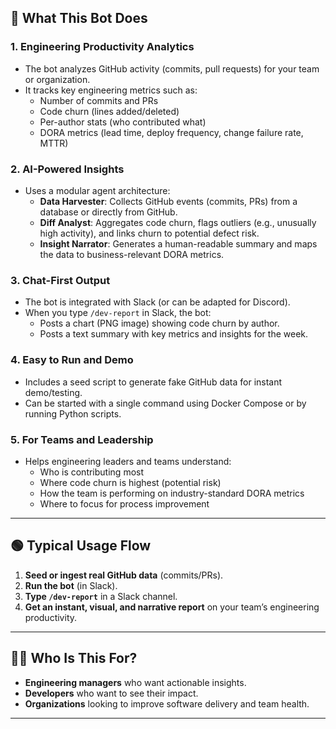 
## 🚀 What This Bot Does

### 1. **Engineering Productivity Analytics**
- The bot analyzes GitHub activity (commits, pull requests) for your team or organization.
- It tracks key engineering metrics such as:
  - Number of commits and PRs
  - Code churn (lines added/deleted)
  - Per-author stats (who contributed what)
  - DORA metrics (lead time, deploy frequency, change failure rate, MTTR)

### 2. **AI-Powered Insights**
- Uses a modular agent architecture:
  - **Data Harvester**: Collects GitHub events (commits, PRs) from a database or directly from GitHub.
  - **Diff Analyst**: Aggregates code churn, flags outliers (e.g., unusually high activity), and links churn to potential defect risk.
  - **Insight Narrator**: Generates a human-readable summary and maps the data to business-relevant DORA metrics.

### 3. **Chat-First Output**
- The bot is integrated with Slack (or can be adapted for Discord).
- When you type `/dev-report` in Slack, the bot:
  - Posts a chart (PNG image) showing code churn by author.
  - Posts a text summary with key metrics and insights for the week.

### 4. **Easy to Run and Demo**
- Includes a seed script to generate fake GitHub data for instant demo/testing.
- Can be started with a single command using Docker Compose or by running Python scripts.

### 5. **For Teams and Leadership**
- Helps engineering leaders and teams understand:
  - Who is contributing most
  - Where code churn is highest (potential risk)
  - How the team is performing on industry-standard DORA metrics
  - Where to focus for process improvement

---

## 🟢 Typical Usage Flow

1. **Seed or ingest real GitHub data** (commits/PRs).
2. **Run the bot** (in Slack).
3. **Type `/dev-report`** in a Slack channel.
4. **Get an instant, visual, and narrative report** on your team’s engineering productivity.

---

## 🧑‍💻 Who Is This For?

- **Engineering managers** who want actionable insights.
- **Developers** who want to see their impact.
- **Organizations** looking to improve software delivery and team health.

---

